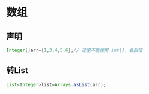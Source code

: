 # 数组

## 声明
```java
Integer[]arr={1,3,4,5,6};// 这里不能使用 int[]，会报错
```

## 转List
```java
List<Integer>list=Arrays.asList(arr);
```